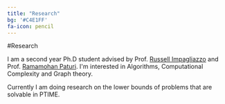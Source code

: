 ```yaml
---
title: "Research"
bg: '#C4E1FF'
fa-icon: pencil
---
```


#Research

I am a second year Ph.D student advised by Prof. [Russell Impagliazzo](http://cseweb.ucsd.edu/~russell/) and Prof. [Ramamohan Paturi](http://cseweb.ucsd.edu/~paturi/). I'm interested in Algorithms, Computational Complexity and Graph theory.

Currently I am doing research on the lower bounds of problems that are solvable in PTIME.